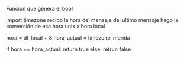 Funcion que genera el bool

import timezone
recibo la hora del mensaje del ultimo mensaje
hago la conversión de esa hora unix a hora local

hora = dt_local + 8
hora_actual = timezone_merida

if hora == hora_actual:
    return true
else: 
    retrun false
    